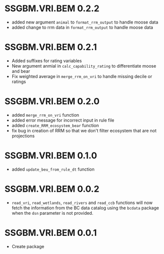 # SSGBM.VRI.BEM 0.2.2

* added new argument `animal` to  `format_rrm_output` to handle moose data
* added change to rrm data in  `format_rrm_output` to handle moose data


# SSGBM.VRI.BEM 0.2.1

* Added suffixes for rating variables
* New argument anmial in `calc_capability_rating` to differentiate moose and bear
* Fix weighted average in `merge_rrm_on_vri` to handle missing decile or ratings


# SSGBM.VRI.BEM 0.2.0

* added `merge_rrm_on_vri` function
* added error message for incorrect input in rule file
* added `create_RRM_ecosystem_bear` function
* fix bug in creation of RRM so that we don't filter ecosystem that are not projections

# SSGBM.VRI.BEM 0.1.0

* added `update_beu_from_rule_dt` function

# SSGBM.VRI.BEM 0.0.2

* `read_vri`, `read_wetlands`, `read_rivers` and `read_ccb` functions will now fetch the information from the BC data catalog using the `bcdata` package when the `dsn` parameter is not provided. 

# SSGBM.VRI.BEM 0.0.1

* Create package

